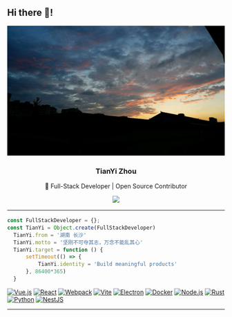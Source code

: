 
<h2 align="left">Hi there 👋! </h2>

<div align = 'center'>
  <img src='https://github.com/ztygod/ztygod/blob/main/sky.jpg' style='width: 100vw; height: 300px'>
  <br>
  <h3>TianYi Zhou</h3>
  <p>🚀 Full-Stack Developer | Open Source Contributor</p>
    <div align="center">
      <img src="https://github-readme-stats.vercel.app/api?username=ztygod&hide_title=false&hide_rank=false&show_icons=true&include_all_commits=true&count_private=true&theme=vue&locale=en&hide_border=false" height="150" />  
    </div>
</div>

---

```js
const FullStackDeveloper = {};
const TianYi = Object.create(FullStackDeveloper)
  TianYi.from = '湖南 长沙'
  TianYi.motto = '坚刚不可夺其志，万念不能乱其心'
  TianYi.target = function () {
      setTimeout(() => {
          TianYi.identity = 'Build meaningful products'
      }, 86400*365)
  }
```
[![Vue.js](https://img.shields.io/badge/Vue.js-4FC08D?style=for-the-badge&logo=vuedotjs&logoColor=white)](https://vuejs.org/)
[![React](https://img.shields.io/badge/React-61DAFB?style=for-the-badge&logo=react&logoColor=black)](https://react.dev/)
[![Webpack](https://img.shields.io/badge/Webpack-8DD6F9?style=for-the-badge&logo=webpack&logoColor=black)](https://webpack.js.org/)
[![Vite](https://img.shields.io/badge/Vite-646CFF?style=for-the-badge&logo=vite&logoColor=white)](https://vitejs.dev/)
[![Electron](https://img.shields.io/badge/Electron-47848F?style=for-the-badge&logo=electron&logoColor=white)](https://www.electronjs.org/)
[![Docker](https://img.shields.io/badge/Docker-2496ED?style=for-the-badge&logo=docker&logoColor=white)](https://www.docker.com/)
[![Node.js](https://img.shields.io/badge/Node.js-339933?style=for-the-badge&logo=nodedotjs&logoColor=white)](https://nodejs.org/)
[![Rust](https://img.shields.io/badge/Rust-000000?style=for-the-badge&logo=rust&logoColor=white)](https://www.rust-lang.org/)
[![Python](https://img.shields.io/badge/Python-3776AB?style=for-the-badge&logo=python&logoColor=white)](https://www.python.org/)
[![NestJS](https://img.shields.io/badge/NestJS-E0234E?style=for-the-badge&logo=nestjs&logoColor=white)](https://nestjs.com/)

---
